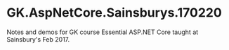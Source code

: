 # GK.AspNetCore.Sainsburys.170220
Notes and demos for GK course Essential ASP.NET Core taught at Sainsbury's Feb 2017.

